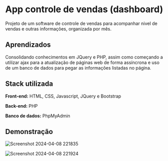 
# App controle de vendas (dashboard)

Projeto de um software de controle de vendas para acompanhar nivel de vendas e outras informações, organizada por mês.



## Aprendizados

Consolidando conhecimentos em JQuery e PHP, assim como começando a utilizar ajax para a atualização de páginas web de forma assíncrona e uso de um banco de dados para pegar as informações listadas no página.

## Stack utilizada

**Front-end:** HTML, CSS, Javascript, JQuery e Bootstrap

**Back-end:** PHP

**Banco de dados:** PhpMyAdmin 

## Demonstração

![Screenshot 2024-04-08 221835](https://github.com/duduMiyake/App_controle_vendas/assets/90785757/04934c95-d0dc-4bc8-a33c-bbebe555dcf0)

![Screenshot 2024-04-08 221924](https://github.com/duduMiyake/App_controle_vendas/assets/90785757/d5eef443-367b-42bf-b874-13aaae5d31e3)

